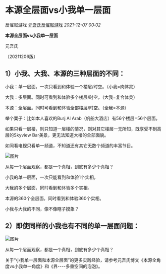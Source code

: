 # 本源全层面vs小我单一层面

反催眠游戏 [元吾氏反催眠游戏](javascript:void(0);) *2021-12-07 00:02*

**本源全层面vs小我单一层面**

元吾氏

（20211206版）

 

## 1）小我、大我、本源的三种层面的不同：

小我：单一层面。一次只看到和体验一个楼层/时空。（小我=肉体灵）

大我：多层面。同时可看到和体验多个楼层/时空。（大我=复合体灵）

本源：全层面。同时可看到和体验全部楼层/时空。（全我=本源）

 

举个栗子：比如本人喜欢的Burj Al Arab（帆船大酒店）有56个楼层=56个层面。

如果只看一层楼，则只知道一层楼的情况，则对其它楼层一无所知，既享受不到高层的Skyview Bar美景，更无法知道大楼的全部面貌。

如同看电视只看单一频道，不知道还有其它无数个频道的丰富节目。



![图片](https://mmbiz.qpic.cn/mmbiz_png/baVxVzY2FC3hUkRJ0z1fa7YEVqroOxicM4szXicUIdRJ23JqeRhgE7f26clfMJlkPiaCnpd8bs8elpTGGic2prsKBQ/640?wx_fmt=png&wxfrom=13&tp=wxpic)



从每一个层面观察，都是一个真相，到底有多少个真相？

 

小我的单一层面，一次只能看到和体验1个实相。

大我的多个层面，同时看到和体验多个实相。

本源的360个全层面，同时看到和体验360个实相。

 

小我与大我的不同，像不像瞎子摸象？

 

## 2）即使同样的小我也有不同的单一层面问题：



![图片](https://mmbiz.qpic.cn/mmbiz_png/baVxVzY2FC3hUkRJ0z1fa7YEVqroOxicMk4icBgHMstibqT5moTRNibV1cL2NUSJACN1eXPj9LBRBDhickuzDNm5iaJA/640?wx_fmt=png&tp=wxpic&wxfrom=5&wx_lazy=1&wx_co=1)



从每一个层面观察，都是一个真相，到底有多少个真相？

 

关于“小我单一层面和本源全层面”的更多实践经验，请参考元吾氏博文《本源全角度vs小我单一角度》和《界----多重空间的泡泡》。
